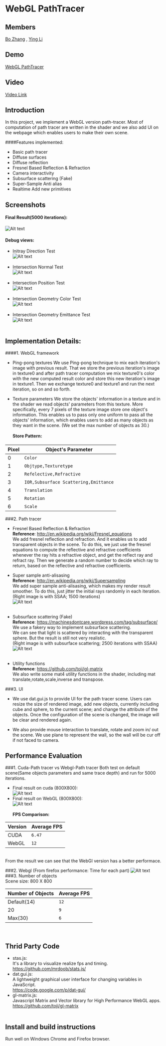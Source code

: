 
WebGL PathTracer
================

Members
-------------------
[Bo Zhang](https://www.linkedin.com/pub/bo-zhang/7b/767/815) , [Ying Li](https://www.linkedin.com/in/liying3) <br />

Demo
-------------------
[WebGL PathTracer](http://wulinjiansheng.github.io/WebGL_PathTracer/)

Video
-------------------
[Video Link](http://youtu.be/Hm6VyPIbKP0)

Introduction
-------------------
In this project, we implement a WebGL version path-tracer. Most of computation of path tracer are written in the shader and we also add UI on the webpage which enables users to make their own scene.

####Features implemented:
- Basic path tracer
- Diffuse surfaces
- Diffuse reflection
- Fresnel Based Reflection & Refraction
- Camera interactivity
- Subsurface scattering (Fake)
- Super-Sample Anti alias
- Realtime Add new primitives

Screenshots
-------------------
#### Final Result(5000 iterations):
![Alt text](https://github.com/wulinjiansheng/WebGL_PathTracer/blob/master/Pics/FinalResultFromWebGL.bmp)
<br />
#### Debug views:
- Initray Direction Test<br />
![Alt text](https://github.com/wulinjiansheng/WebGL_PathTracer/blob/master/Pics/DebugRayDir.bmp)
<br /><br />
- Intersection Normal Test<br />
![Alt text](https://github.com/wulinjiansheng/WebGL_PathTracer/blob/master/Pics/DebugIntersectNormal.bmp)
<br /><br />
- Intersection Position Test<br />
![Alt text](https://github.com/wulinjiansheng/WebGL_PathTracer/blob/master/Pics/DebugIntersectPos.bmp)
<br /><br />
- Intersection Geometry Color Test<br />
![Alt text](https://github.com/wulinjiansheng/WebGL_PathTracer/blob/master/Pics/DebugIntersectMatColor.bmp)
<br /><br />
- Intersection Geometry Emittance Test<br />
![Alt text](https://github.com/wulinjiansheng/WebGL_PathTracer/blob/master/Pics/DebugIntersectMatEmit.bmp)
<br /><br />


Implementation Details:
------------------------
####1. WebGL framework
- Ping-pong textures
We use Ping-pong technique to mix each iteration's image with previous result. That we store the previous iteration's image in texture0 and after path tracer computation we mix texture0's color with the new computed result color and store this new iteration's image in texture1. Then we exchange texture0 and texture1 and run the next iteration, so on and so forth. 

- Texture parameters
We store the objects' information in a texture and in the shader we read objects' parameters from this texture. More specifically, every 7 pixels of the texture image store one object's information. This enables us to pass only one uniform to pass all the objects' information, which enables users to add as many objects as they want in the scene. (We set the max number of objects as 30.)
<br /><br />
**Store Pattern:**<br />
####
|Pixel | Object's Parameter
|---------|----------------------
|0 | `Color`
|1 |  `Objtype,Texturetype`
|2 | `Refelective,Refractive`
|3 | `IOR,Subsurface Scattering,Emittance`
|4 | `Translation`
|5 | `Rotation`
|6 | `Scale`


###2. Path tracer
- Fresnel Based Reflection & Refraction<br />
**Reference**: http://en.wikipedia.org/wiki/Fresnel_equations<br />
We add fresnel reflection and refraction. And it enables us to add transparent objects in the scene. To do this, we just use the fresnel equations to compute the reflective and refractive coefficients whenever the ray hits a refractive object, and get the reflect ray and refract ray. Then we generate a random number to decide which ray to return, based on the reflective and refractive coefficients. 

- Super sample anti-alisasing<br />
**Reference**: http://en.wikipedia.org/wiki/Supersampling<br />
We add super sample anti-alisasing, which makes my render result smoother. To do this, just jitter the initial rays randomly in each iteration. <br />
(Right image is with SSAA; 1500 iterations)<br/>
![Alt text](https://github.com/wulinjiansheng/WebGL_PathTracer/blob/master/Pics/SSAA%20comparison.bmp)
<br /><br />

- Subsurface scattering (Fake)<br />
**Reference**: https://machinesdontcare.wordpress.com/tag/subsurface/<br />
We use a fakery way to implement subsurface scattering.<br />
We can see that light is scattered by interacting with the transparent sphere. But the result is still not very realistic.<br />
(Right image is with subsurface scattering; 2500 iterations with SSAA)<br/>
![Alt text](https://github.com/wulinjiansheng/WebGL_PathTracer/blob/master/Pics/subsurface%2Bssaa.bmp)
<br /><br />

- Utility functions<br />
**Reference**: https://github.com/toji/gl-matrix<br />
We also write some mat4 utility functions in the shader, including mat translate,rotate,scale,inverse and transpose. 

###3. UI
- We use dat.gui.js to provide UI for the path tracer scene. Users can resize the size of rendered image, add new objects, currently including cube and sphere, to the current scene; and change the attribute of the objects. Once the configuration of the scene is changed, the image will be clear and rendered again.

- We also provide mouse interaction to translate, rotate and zoom in/ out the scene. We use plane to represent the wall, so the wall will be cur off if not faced to camera.

Performance Evaluation
-------------------------------------------------------------------------------
###1. Cuda-Path tracer vs Webgl-Path tracer
Both test on default scene(Same objects parameters and same trace depth) and run for 5000 iterations.

- Final result on cuda (800X800):<br />
![Alt text](https://github.com/wulinjiansheng/WebGL_PathTracer/blob/master/Pics/CUDA%20PathTracer%205000%20iterations.bmp)
- Final result on WebGL (800X800):<br />
![Alt text](https://github.com/wulinjiansheng/WebGL_PathTracer/blob/master/Pics/FinalResultFromWebGL.bmp)
<br /><br />
**FPS Comparison:**<br />

|Version | Average FPS
|---------|----------------------
|CUDA | `6.47`
|WebGL |  `12`
<br />
From the result we can see that the WebGl version has a better performace.

###2. Webgl (From firefox performance: Time for each part)
![Alt text](https://github.com/wulinjiansheng/WebGL_PathTracer/blob/master/Pics/performance_firefox.JPG)
###3. Number of objects<br />
Scene size: 800 X 800

|Number of Objects| Average FPS
|---------|----------------------
|Default(14) | `12`
|20 |  `9`
|Max(30) |  `6`
<br />

Thrid Party Code
-------------------------------------------------------------------------------
* stas.js:<br />
It's a library to visualize realize fps and timing.<br />
https://github.com/mrdoob/stats.js/
* dat.gui.js:<br />
A lightweight graphical user interface for changing variables in JavaScript.<br />
https://code.google.com/p/dat-gui/
* gl-matrix.js:<br />
Javascript Matrix and Vector library for High Performance WebGL apps.<br />
https://github.com/toji/gl-matrix<br /><br />


Install and build instructions
-------------------------------------------------------------------------------
Run well on Windows Chrome and Firefox browser.

